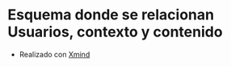 # Esquema donde se relacionan Usuarios, contexto y contenido
- Realizado con [Xmind](https://www.xmind.net/)